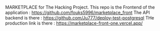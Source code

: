 MARKETPLACE for The Hacking Project.
This repo is the Frontend of the application : https://github.com/fouks5996/marketplace_front
The API backend is there : https://github.com/Ju777/deploy-test-postgresql
THe production link is there : https://marketplace-front-one.vercel.app/